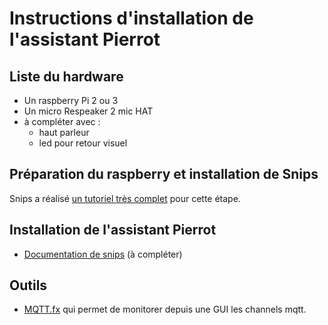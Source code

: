 # Instructions d'installation de l'assistant Pierrot

## Liste du hardware
* Un raspberry Pi 2 ou 3
* Un micro Respeaker 2 mic HAT
* à compléter avec :
	* haut parleur
	* led pour retour visuel

## Préparation du raspberry et installation de Snips
Snips a réalisé [un tutoriel très complet](https://github.com/snipsco/snips-platform-documentation/wiki/1.-Setup-the-Snips-Voice-Platform) pour cette étape.

## Installation de l'assistant Pierrot
* [Documentation de snips](https://github.com/snipsco/snips-platform-documentation/wiki/2.-Create-an-assistant-using-an-existing-bundle#step-2-download-your-assistant)
(à compléter)

## Outils
* [MQTT.fx](http://mqttfx.org/) qui permet de monitorer depuis une GUI les channels mqtt.
